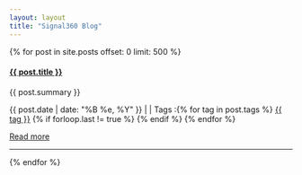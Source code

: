```yaml
---
layout: layout
title: "Signal360 Blog"
---
```


{% for post in site.posts offset: 0 limit: 500 %}
<div class="row">
  <div class="span7">
    <div class="row">
      <div class="span5">
		<h4><strong><a href="{{ post.url }}">{{ post.title }}</a></strong></h4>
        <p>
          {{ post.summary }}
        </p>
		<p>
          <i class="icon-calendar"></i> {{ post.date | date: "%B %e, %Y" }}
          | <i class="icon-comment"></i> <a href="http://sonicnotify.github.com{{ post.url }}#disqus_thread" data-disqus-identifier="{{ post.url }}"></a>
		  | <i class="icon-tags"></i> Tags :{% for tag in post.tags %} <a href="/tags/{{ tag }}" rel="tooltip" title="View posts tagged with &quot;{{ tag }}&quot;"><span class="label label-info">{{ tag }}</span></a>  {% if forloop.last != true %} {% endif %} {% endfor %}
        </p>
        <p><a href="{{ post.url }}">Read more</a></p>
      </div>
    </div>
	<hr>
  </div>
</div>
{% endfor %}
